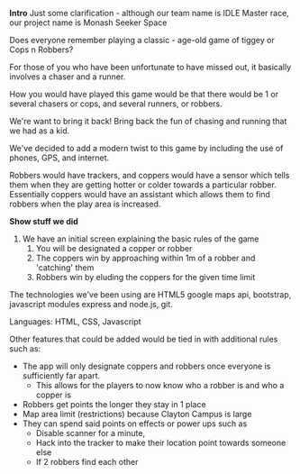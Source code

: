 **Intro**
Just some clarification - although our team name is IDLE Master race, our project name is Monash Seeker Space

Does everyone remember playing a classic - age-old game of tiggey or Cops n Robbers?

For those of you who have been unfortunate to have missed out, it basically involves a chaser and a runner.

How you would have played this game would be that there would be 1 or several chasers or cops, and several runners, or robbers.

We're want to bring it back! Bring back the fun of chasing and running that we had as a kid.

We've decided to add a modern twist to this game by including the use of phones, GPS, and internet.

Robbers would have trackers, and coppers would have a sensor which tells them when they are getting hotter or colder towards a particular robber. Essentially coppers would have an assistant which allows them to find robbers when the play area is increased.

**Show stuff we did**

1. We have an initial screen explaining the basic rules of the game
    1. You will be designated a copper or robber
    2. The coppers win by approaching within 1m of a robber and 'catching' them
    3. Robbers win by eluding the coppers for the given time limit

The technologies we've been using are HTML5 google maps api, bootstrap, javascript modules express and node.js, git.

Languages: HTML, CSS, Javascript



Other features that could be added would be tied in with additional rules such as:
- The app will only designate coppers and robbers once everyone is sufficiently far apart.
    - This allows for the players to now know who a robber is and who a copper is
- Robbers get points the longer they stay in 1 place
- Map area limit (restrictions) because Clayton Campus is large
- They can spend said points on effects or power ups such as
    - Disable scanner for a minute, 
    - Hack into the tracker to make their location point towards someone else
    - If 2 robbers find each other
